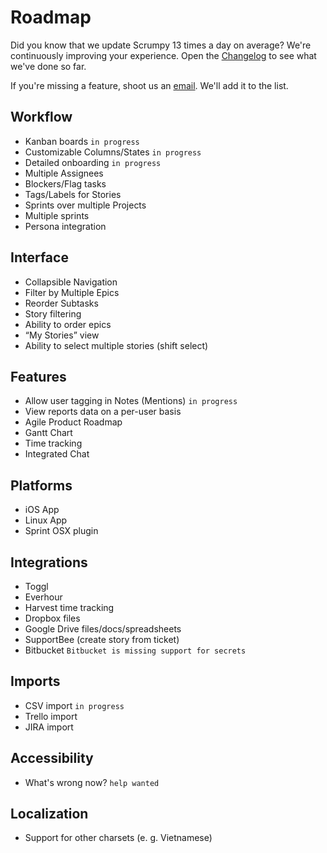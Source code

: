 # Roadmap

Did you know that we update Scrumpy 13 times a day on average? We're continuously improving your experience. Open the [Changelog](https://scrumpy.io/changelog) to see what we've done so far.

If you're missing a feature, shoot us an [email](mailto:support@scrumpy.io). We'll add it to the list.

## Workflow
* Kanban boards `in progress`
* Customizable Columns/States `in progress`
* Detailed onboarding `in progress`
* Multiple Assignees
* Blockers/Flag tasks
* Tags/Labels for Stories
* Sprints over multiple Projects
* Multiple sprints
* Persona integration

## Interface
* Collapsible Navigation
* Filter by Multiple Epics
* Reorder Subtasks
* Story filtering
* Ability to order epics
* “My Stories” view
* Ability to select multiple stories (shift select)

## Features
* Allow user tagging in Notes (Mentions) `in progress`
* View reports data on a per-user basis
* Agile Product Roadmap
* Gantt Chart
* Time tracking
* Integrated Chat

## Platforms
* iOS App
* Linux App
* Sprint OSX plugin

## Integrations
* Toggl
* Everhour
* Harvest time tracking
* Dropbox files
* Google Drive files/docs/spreadsheets
* SupportBee (create story from ticket)
* Bitbucket `Bitbucket is missing support for secrets`

## Imports
* CSV import `in progress`
* Trello import
* JIRA import

## Accessibility
* What's wrong now? `help wanted`

## Localization
* Support for other charsets (e. g. Vietnamese)

